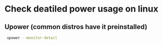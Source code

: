 # Check deatiled power usage on linux 

## Upower (common distros have it preinstalled)
```bash
 upower --monitor-detail
```
